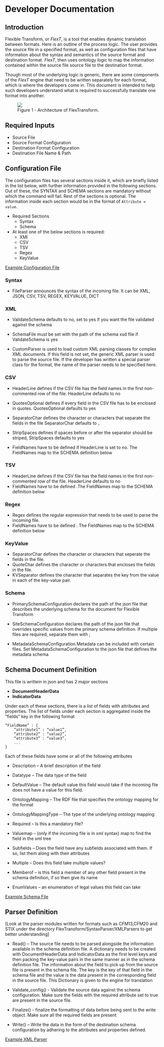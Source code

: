 # Developer Documentation  ## Introduction  Flexible Transform, or *FlexT*, is a tool that enables dynamic translation between formats. Here is an outline of the process logic. The user provides the source file in a specified format, as well as configuration files that have information about the syntax and semantics of the source format and destination format. *FlexT*, then uses ontology logic to map the information contained within the source file source file to the destination format.Though most of the underlying logic is generic, there are some components of the *FlexT* engine that need to be written separately for each format, which is where the developers come in.  This document is intended to help such developers understand what is required to successfully translate one format into another.  <figure>    <a href="FlexTransform/resources/images/dev-figure1.png">        <img src = "FlexTransform/resources/images/dev-figure1.png" />    </a>    <figcaption>        Figure 1 - Architecture of FlexTransform.    </figcaption></figure>## Required Inputs  - Source File- Source Format Configuration- Destination Format Configuration- Destination File Name & Path## Configuration FileThe configuration files has several sections inside it, which are briefly listed in the list below, with further information provided in the following sections.  Out of these, the SYNTAX and SCHEMA sections are mandatory without which the command will fail. Rest of the sections is optional.  The information inside each section would be in the format of `Attribute = value`. - Required Sections    - Syntax    - Schema- At least one of the below sections is required:    - XMl    - CSV    - TSV    - Regex    - KeyValue[Example Configuration File](FlexTransform/resources/sampleConfigurations/cfm13.cfg)### Syntax - FileParser  announces the syntax of the incoming file. It can be XML, JSON, CSV, TSV, REGEX, KEYVALUE, DICT ### XML- ValidateSchema defaults to no, set to yes if you want the file validated against the schema- SchemaFile must be set with the path of the schema xsd file if ValidateSchema is yes- CustomParser is used to load custom XML parsing classes for complex XML documents. If this field is not set, the generic XML parser is used to parse the source file. If the developer has written a special parser class for the format, the name of the parser needs to be specified here.### CSV- HeaderLine defines if the CSV file has the field names in the first non-commented row of the file. HeaderLine defaults to no- QuotesOptional defines if every field in the CSV file has to be enclosed in quotes.  QuotesOptional defaults to yes- SeparatorChar defines the character or characters that separate the fields in the file SeparatorChar defaults to `,`- StripSpaces defines if spaces before or after the separator should be striped, StripSpaces defaults to yes- FieldNames have to be defined if HeaderLine is set to no. The FieldNames map to the SCHEMA definition below### TSV- HeaderLine defines if the CSV file has the field names in the first non-commented row of the file. HeaderLine defaults to no- FieldNames have to be defined .The FieldNames map to the SCHEMA definition below### Regex- Regex defines the regular expression that needs to be used to parse the incoming file.- FieldNames have to be defined . The FieldNames map to the SCHEMA definition below### KeyValue- SeparatorChar defines the character or characters that seperate the fields in the file.- QuoteChar defines the character or characters that encloses the fields in the file.- KVSeparator defines the character that separates the key from the value in each of the key-value pair. ### Schema- PrimarySchemaConfiguration declares the path of the json file that describes the underlying schema for the document for Flexible Transform- SiteSchemaConfiguration declares the path of the json file that overrides specific values from the primary schema definition. If multiple files are required, separate them with ;- MetadataSchemaConfiguration Metadata can be included with certain files. Set MetadataSchemaConfiguration to the json file that defines the metadata schema## Schema Document DefinitionThis file is writtein in json and has 2 major sections- **DocumentHeaderData**- **IndicatorData**Under each of these sections, there is a list of fields with attributes and properties.  The list of fields under each section is aggregated inside the “fields” key in the following format```“FieldName” : {    “attribute1” : “value1”,      “attribute2” : “value2”,      “attribute3” : “value3”,    ...}```Each of these fields have some or all of the following attributes- Description – A brief description of the field- Datatype – The data type of the field- DefaultValue – The default value this field would take if the incoming file does not have a value for this field.- OntologyMapping – The RDF file that specifies the ontology mapping for the format- OntologyMappingType – The type of the underlying ontology mapping- Required – Is this a mandatory file?- Valuemap – (only if the incoming file is in xml syntax) map to find the field in the xml tree- Subfields – Does the field have any subfields associated with them. If so, list them along with their attributes- Multiple – Does this field take multiple values?- Memberof – is this field a member of any other field present in the schema definition, if so then give its name- EnumValues – an enumeration of legal values this field can take[Example Schema File](FlexTransform/resources/schemaDefinitions/cfm13.json)## Parser Definition[Look at the parser modules written for formats such as CFM13,CFM20 and STIX under the directory FlexTransform/SyntaxParser/XMLParsers to get better understanding]- Read() – The source file needs to be parsed alongside the information available in the schema definition file. A dictionary needs to be created with DocumentHeaderData and IndicatorData as the first level keys and then packing the key-value pairs in the same manner as in the schema definition file. The information about the field to pick up from the source file is present in the schema file. The key is the key of that field in the schema file and the value is the data present in the corresponding field in the source file. This Dictionary is given to the engine for translation - Validate_config() - Validate the source data against the schema configuration. Make sure the fields with the required attribute set to true are present in the source file.- Finalize() - finalize the formatting of data before being sent to the write object. Make sure all the required fields are present- Write() – Write the data in the form of the destination schema configuration by adhering to the attributes and properties defined.[Example XML Parser](FlexTransform/SyntaxParser/XMLParsers/CFM13.py)
